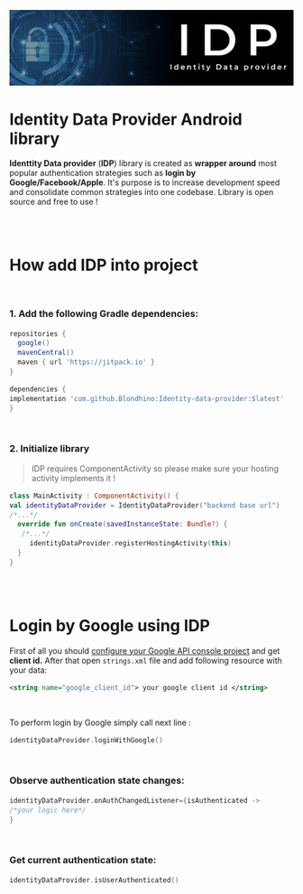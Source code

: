 ![Header image](https://raw.githubusercontent.com/Blondhino/Identity-data-provider/master/identity_data_provider/src/main/res/drawable/idp.png)
# Identity Data Provider Android library

**Identtity Data provider** (**IDP**) library is created as **wrapper around** most popular authentication strategies such as **login by Google/Facebook/Apple**. It's purpose is to increase development speed and consolidate common strategies into one codebase. Library is open source and free to use !

<br>
<br>

# How add IDP into project
<br>

 ### 1. Add the following Gradle dependencies:

```groovy
repositories {  
  google()  
  mavenCentral()  
  maven { url 'https://jitpack.io' }  
}
```

```groovy
dependencies {  
implementation 'com.github.Blondhino:Identity-data-provider:$latest'
}
```
<br>

### 2. Initialize library

> IDP requires ComponentActivity so please make sure your hosting
> activity implements it !

```kotlin
class MainActivity : ComponentActivity() {
val identityDataProvider = IdentityDataProvider("backend base url")
/*...*/
  override fun onCreate(savedInstanceState: Bundle?) {
   /*...*/
     identityDataProvider.registerHostingActivity(this)
  }
}
```
<br>
<br>

# Login by Google using IDP


First of all you should [configure your Google API console project](https://developers.google.com/identity/sign-in/android/start-integrating#configure_a_project) and get **client id.**  After that open `strings.xml` file and add following resource with your data: 
  ```xml
<string name="google_client_id"> your google client id </string>
```

<br>

To perform login by Google simply call next line :

 ```kotlin
identityDataProvider.loginWithGoogle()
```

<br>

### Observe authentication state changes:

 ```kotlin
identityDataProvider.onAuthChangedListener={isAuthenticated ->
 /*your logic here*/
 }
```

<br>

### Get current authentication state: 

 ```kotlin
identityDataProvider.isUserAuthenticated()
```
